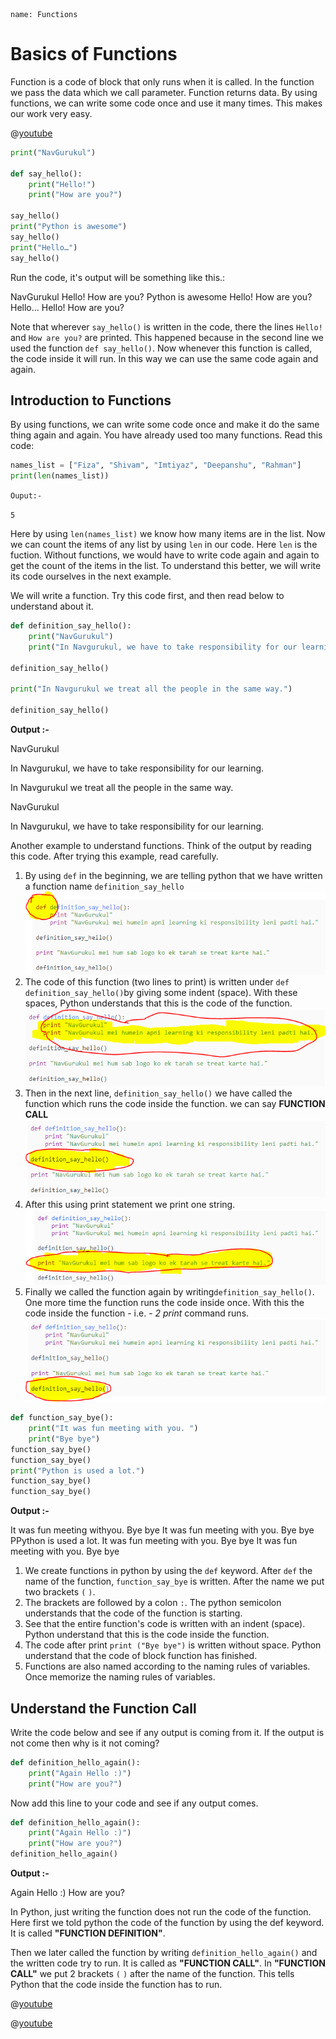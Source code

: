 ```ngMeta
name: Functions
```

# Basics of Functions

Function is a code of block that only runs when it is called.
In the function we pass the data which we call parameter. Function returns data.
By using functions, we can write some code once and use it many times. This makes our work very easy.

@[youtube](8T5acEwfJbw)

```python
print("NavGurukul")

def say_hello():
    print("Hello!")
    print("How are you?")

say_hello()
print("Python is awesome")
say_hello()
print("Hello…")
say_hello()
```

Run the code, it's output will be something like this.:


NavGurukul
Hello!
How are you?
Python is awesome
Hello!
How are you?
Hello…
Hello!
How are you?


Note that wherever `say_hello()` is written in the code, there the lines `Hello!` and `How are you?` are printed. This happened because in the second line we used the function `def say_hello()`. Now whenever this function is called, the code inside it will run. In this way we can use the same code again and again.

## Introduction to Functions

By using functions, we can write some code once and make it do the same thing again and again. You have already used too many functions. Read this code:  

```python
names_list = ["Fiza", "Shivam", "Imtiyaz", "Deepanshu", "Rahman"]
print(len(names_list))
```

`Ouput:-`

`5`

Here by using `len(names_list)` we know how many items are in the list.  Now we can count the items of any list by using `len` in our code. Here `len` is the fuction. Without functions, we would have to write code again and again to get the count of the items in the list. To understand this better, we will write its code ourselves in the next example.


We will write a function. Try this code first, and then read below to understand about it.

```python
def definition_say_hello():
    print("NavGurukul")
    print("In Navgurukul, we have to take responsibility for our learning.")

definition_say_hello()

print("In Navgurukul we treat all the people in the same way.")

definition_say_hello()
```
**Output :-**


NavGurukul

In Navgurukul, we have to take responsibility for our learning.

In Navgurukul we treat all the people in the same way.

NavGurukul

In Navgurukul, we have to take responsibility for our learning.


Another example to understand functions. Think of the output by reading this code. After trying this example, read carefully.

1. By using `def` in the beginning, we are telling python that we have written a function name `definition_say_hello`
![](assets/function_defn_inst_1.png)
2. The code of this function (two lines to print) is written under `def definition_say_hello()`by giving some indent (space). With these spaces, Python understands that this is the code of the function.
![](assets/function_defn_inst_2.png)
3. Then in the next line, `definition_say_hello()` we have called the function which runs the code inside the function. we can say  **FUNCTION CALL** 
![](assets/function_defn_inst_3.png)
4. After this using print statement we print one string.
![](assets/function_defn_inst_4.png)
5. Finally we called  the function again by writing`definition_say_hello()`. One more time the function runs the code inside once. With this the code inside the function - i.e. - *2 print* command runs.
![](assets/function_defn_inst_5.png)


```python
def function_say_bye():
    print("It was fun meeting with you. ")
    print("Bye bye")
function_say_bye()
function_say_bye()
print("Python is used a lot.")
function_say_bye()
function_say_bye()
 ```
**Output :-**


It was fun meeting  withyou. 
Bye bye
It was fun meeting with you. 
Bye bye
PPython is used a lot.
It was fun meeting with you.
Bye bye
It was fun meeting with you.
Bye bye

1. We create functions in python by using the `def` keyword. After `def` the name of the function, `function_say_bye` is written. After the name we put two brackets `(` `)`.
2. The brackets are followed by a colon `:`. The python semicolon understands that the code of the function is starting.
3. See that the entire function's code is written with an indent (space). Python understand that this is the code inside the function.
4. The code after print `print ("Bye bye")` is written without space. Python understand that the code of block function has finished.
5. Functions are also named according to the naming rules of variables.
Once memorize the naming rules of variables.

## Understand the Function Call 

Write the code below and see if any output is coming from it. If the output is not come then why is it not coming?

```python
def definition_hello_again():
    print("Again Hello :)")
    print("How are you?")
 ```

Now add this line to your code and see if any output comes.

```python
def definition_hello_again():
    print("Again Hello :)")
    print("How are you?")
definition_hello_again()
 ```

**Output :-**

Again Hello :)
How are you?


In Python, just writing the function does not run the code of the function. Here first we told python the code of the function by using the def keyword. It is called **"FUNCTION DEFINITION"**.

Then we later called the function by writing `definition_hello_again()` and the written code try to run. It is called as **"FUNCTION CALL"**. In  **"FUNCTION CALL"** we put 2 brackets `(` `)` after the name of the function. This tells Python that the code inside the function has to run.


@[youtube](https://www.youtube.com/watch?v=WkC7ktXM_8k)

@[youtube](https://youtu.be/AJJpGImQWLc)
